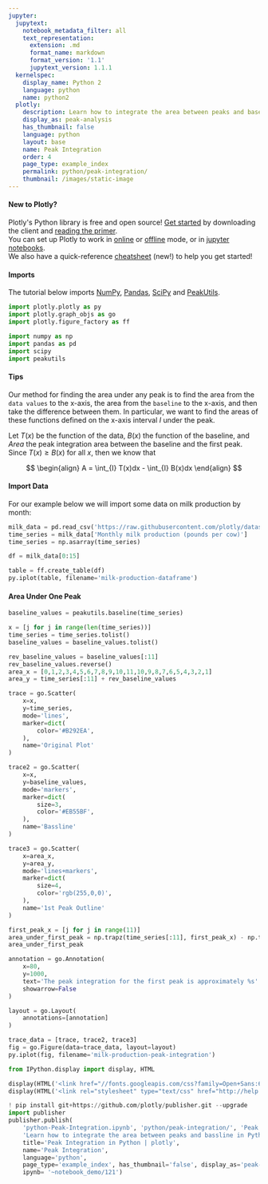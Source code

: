 ```yaml
---
jupyter:
  jupytext:
    notebook_metadata_filter: all
    text_representation:
      extension: .md
      format_name: markdown
      format_version: '1.1'
      jupytext_version: 1.1.1
  kernelspec:
    display_name: Python 2
    language: python
    name: python2
  plotly:
    description: Learn how to integrate the area between peaks and baseline in Python.
    display_as: peak-analysis
    has_thumbnail: false
    language: python
    layout: base
    name: Peak Integration
    order: 4
    page_type: example_index
    permalink: python/peak-integration/
    thumbnail: /images/static-image
---
```


#### New to Plotly?
Plotly's Python library is free and open source! [Get started](https://plot.ly/python/getting-started/) by downloading the client and [reading the primer](https://plot.ly/python/getting-started/).
<br>You can set up Plotly to work in [online](https://plot.ly/python/getting-started/#initialization-for-online-plotting) or [offline](https://plot.ly/python/getting-started/#initialization-for-offline-plotting) mode, or in [jupyter notebooks](https://plot.ly/python/getting-started/#start-plotting-online).
<br>We also have a quick-reference [cheatsheet](https://images.plot.ly/plotly-documentation/images/python_cheat_sheet.pdf) (new!) to help you get started!


#### Imports
The tutorial below imports [NumPy](http://www.numpy.org/), [Pandas](https://plot.ly/pandas/intro-to-pandas-tutorial/), [SciPy](https://www.scipy.org/) and [PeakUtils](http://pythonhosted.org/PeakUtils/).

```python
import plotly.plotly as py
import plotly.graph_objs as go
import plotly.figure_factory as ff

import numpy as np
import pandas as pd
import scipy
import peakutils
```

#### Tips
Our method for finding the area under any peak is to find the area from the `data values` to the x-axis, the area from the `baseline` to the x-axis, and then take the difference between them. In particular, we want to find the areas of these functions defined on the x-axis interval $I$ under the peak.

Let $T(x)$ be the function of the data, $B(x)$ the function of the baseline, and $Area$ the peak integration area between the baseline and the first peak. Since $T(x) \geq B(x)$ for all $x$, then we know that

$$
\begin{align}
A = \int_{I} T(x)dx - \int_{I} B(x)dx
\end{align}
$$


#### Import Data
For our example below we will import some data on milk production by month:

```python
milk_data = pd.read_csv('https://raw.githubusercontent.com/plotly/datasets/master/monthly-milk-production-pounds.csv')
time_series = milk_data['Monthly milk production (pounds per cow)']
time_series = np.asarray(time_series)

df = milk_data[0:15]

table = ff.create_table(df)
py.iplot(table, filename='milk-production-dataframe')
```

#### Area Under One Peak

```python
baseline_values = peakutils.baseline(time_series)

x = [j for j in range(len(time_series))]
time_series = time_series.tolist()
baseline_values = baseline_values.tolist()

rev_baseline_values = baseline_values[:11]
rev_baseline_values.reverse()
area_x = [0,1,2,3,4,5,6,7,8,9,10,11,10,9,8,7,6,5,4,3,2,1]
area_y = time_series[:11] + rev_baseline_values

trace = go.Scatter(
    x=x,
    y=time_series,
    mode='lines',
    marker=dict(
        color='#B292EA',
    ),
    name='Original Plot'
)

trace2 = go.Scatter(
    x=x,
    y=baseline_values,
    mode='markers',
    marker=dict(
        size=3,
        color='#EB55BF',
    ),
    name='Bassline'
)

trace3 = go.Scatter(
    x=area_x,
    y=area_y,
    mode='lines+markers',
    marker=dict(
        size=4,
        color='rgb(255,0,0)',
    ),
    name='1st Peak Outline'
)

first_peak_x = [j for j in range(11)]
area_under_first_peak = np.trapz(time_series[:11], first_peak_x) - np.trapz(baseline_values[:11], first_peak_x)
area_under_first_peak

annotation = go.Annotation(
    x=80,
    y=1000,
    text='The peak integration for the first peak is approximately %s' % (area_under_first_peak),
    showarrow=False
)

layout = go.Layout(
    annotations=[annotation]
)

trace_data = [trace, trace2, trace3]
fig = go.Figure(data=trace_data, layout=layout)
py.iplot(fig, filename='milk-production-peak-integration')
```

```python
from IPython.display import display, HTML

display(HTML('<link href="//fonts.googleapis.com/css?family=Open+Sans:600,400,300,200|Inconsolata|Ubuntu+Mono:400,700" rel="stylesheet" type="text/css" />'))
display(HTML('<link rel="stylesheet" type="text/css" href="http://help.plot.ly/documentation/all_static/css/ipython-notebook-custom.css">'))

! pip install git+https://github.com/plotly/publisher.git --upgrade
import publisher
publisher.publish(
    'python-Peak-Integration.ipynb', 'python/peak-integration/', 'Peak Integration | plotly',
    'Learn how to integrate the area between peaks and bassline in Python.',
    title='Peak Integration in Python | plotly',
    name='Peak Integration',
    language='python',
    page_type='example_index', has_thumbnail='false', display_as='peak-analysis', order=4,
    ipynb= '~notebook_demo/121')
```

```python

```
